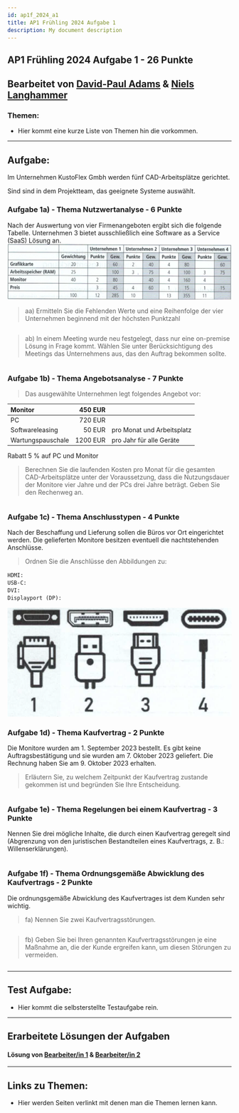 ```yaml
---
id: ap1f_2024_a1
title: AP1 Frühling 2024 Aufgabe 1
description: My document description
---
```

## AP1 Frühling 2024 Aufgabe 1 - 26 Punkte

## Bearbeitet von [David-Paul Adams](<../../../user/Auszubildende Holldack/adams.md>) & [Niels Langhammer](<../../../user/Auszubildende Michel/langhammer.md>)

### Themen:

- Hier kommt eine kurze Liste von Themen hin die vorkommen.

---

## Aufgabe:
Im Unternehmen KustoFlex Gmbh werden fünf CAD-Arbeitsplätze gerichtet.

Sind sind in dem Projektteam, das geeignete Systeme auswählt.

### Aufgabe 1a) - Thema Nutzwertanalyse - 6 Punkte
Nach der Auswertung von vier Firmenangeboten ergibt sich die folgende Tabelle. Unternehmen 3 bietet ausschließlich eine Software as a Service (SaaS) Lösung an.
![Aufgabe 1a)](</img/AP1/2024/ap1f_2024/F24A1a.png>)
> aa) Ermitteln Sie die Fehlenden Werte und eine Reihenfolge der vier Unternehmen beginnend mit der höchsten Punktzahl
```txt

```
> ab) In einem Meeting wurde neu festgelegt, dass nur eine on-premise Lösung in Frage kommt.
> Wählen Sie unter Berücksichtigung des Meetings das Unternehmens aus, das den Auftrag bekommen sollte.
```txt

```
### Aufgabe 1b) - Thema Angebotsanalyse - 7 Punkte
> Das ausgewählte Unternehmen legt folgendes Angebot vor:

|Monitor|450 EUR||
|:--|--:|---|
|PC|720 EUR||
|Softwareleasing|50 EUR|pro Monat und Arbeitsplatz|
|Wartungspauschale|1200 EUR|pro Jahr für alle Geräte|
Rabatt 5 % auf PC und Monitor

> Berechnen Sie die laufenden Kosten pro Monat für die gesamten CAD-Arbeitsplätze unter der Voraussetzung, dass die Nutzungsdauer der Monitore vier Jahre und der PCs drei Jahre beträgt.
> Geben Sie den Rechenweg an.

```txt

```

### Aufgabe 1c) - Thema Anschlusstypen - 4 Punkte
Nach der Beschaffung und Lieferung sollen die Büros vor Ort eingerichtet werden.
Die gelieferten Monitore besitzen eventuell die nachtstehenden Anschlüsse.
> Ordnen Sie die Anschlüsse den Abbildungen zu:

```txt
HDMI:
USB-C:
DVI:
Displayport (DP): 
```
![Abbildungen](</img/AP1/2024/ap1f_2024/F24A1c.png>)

### Aufgabe 1d) - Thema Kaufvertrag - 2 Punkte
Die Monitore wurden am 1. September 2023 bestellt. Es gibt keine Auftragsbestätigung und sie wurden am 7. Oktober 2023 geliefert. Die Rechnung haben Sie am 9. Oktober 2023 erhalten.

> Erläutern Sie, zu welchem Zeitpunkt der Kaufvertrag zustande gekommen ist und begründen Sie Ihre Entscheidung.

```txt

```

### Aufgabe 1e) - Thema Regelungen bei einem Kaufvertrag - 3 Punkte
Nennen Sie drei mögliche Inhalte, die durch einen Kaufvertrag geregelt sind (Abgrenzung von den juristischen Bestandteilen eines Kaufvertrags, z. B.: Willenserklärungen).
```txt

```

### Aufgabe 1f) - Thema Ordnungsgemäße Abwicklung des Kaufvertrags - 2 Punkte
Die ordnungsgemäße Abwicklung des Kaufvertrages ist dem Kunden sehr wichtig.
> fa) Nennen Sie zwei Kaufvertragsstörungen.
```txt

```

> fb) Geben Sie bei Ihren genannten Kaufvertragsstörungen je eine Maßnahme an, die der Kunde ergreifen kann, um diesen Störungen zu vermeiden.

```txt

```
----

## Test Aufgabe:

- Hier kommt die selbsterstellte Testaufgabe rein.

----

## Erarbeitete Lösungen der Aufgaben

#### Lösung von [Bearbeiter/in 1](../AP1/2021/ap1h_2021/solution/solution_name.md)  & [Bearbeiter/in 2](../AP1/2021/ap1h_2021/solution/solution_name.md)

----

## Links zu Themen:

- Hier werden Seiten verlinkt mit denen man die Themen lernen kann.

